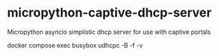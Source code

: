 # micropython-captive-dhcp-server
Micropython asyncio simplistic dhcp server for use with captive portals

docker compose exec busybox udhcpc -B -f -v
